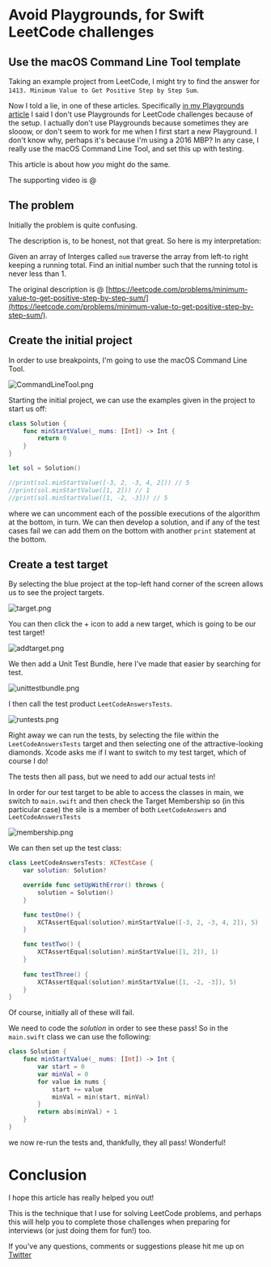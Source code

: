 # Avoid Playgrounds, for Swift LeetCode challenges
## Use the macOS Command Line Tool template

Taking an example project from LeetCode, I might try to find the answer for `1413. Minimum Value to Get Positive Step by Step Sum`.

Now I told a lie, in one of these articles. Specifically [in my Playgrounds article](https://stevenpcurtis.medium.com/swift-playgrounds-are-great-for-leetcode-challenges-763a94ea429e) I said I don't use Playgrounds for LeetCode challenges because of the setup. I actually don't use Playgrounds because sometimes they are slooow, or don't seem to work for me when I first start a new Playground. I don't know why, perhaps it's because I'm using a 2016 MBP? In any case, I really use the macOS Command Line Tool, and set this up with testing.

This article is about how *you* might do the same.

The supporting video is @

## The problem

Initially the problem is quite confusing.

The description is, to be honest, not that great. So here is my interpretation:

Given an array of Interges called `num` traverse the array from left-to right keeping a running total. Find an initial number such that the running totol is never less than 1. 

The original description is @ [https://leetcode.com/problems/minimum-value-to-get-positive-step-by-step-sum/](https://leetcode.com/problems/minimum-value-to-get-positive-step-by-step-sum/).

## Create the initial project
In order to use breakpoints, I'm going to use the macOS Command Line Tool.

![CommandLineTool.png](Images/clt.png)<br/>

Starting the initial project, we can use the examples given in the project to start us off:

```swift
class Solution {
    func minStartValue(_ nums: [Int]) -> Int {
        return 0
    }
}

let sol = Solution()

//print(sol.minStartValue([-3, 2, -3, 4, 2])) // 5
//print(sol.minStartValue([1, 2])) // 1
//print(sol.minStartValue([1, -2, -3])) // 5
```
where we can uncomment each of the possible executions of the algorithm at the bottom, in turn. We can then develop a solution, and if any of the test cases fail we can add them on the bottom with another `print` statement at the bottom.

## Create a test target
By selecting the blue project at the top-left hand corner of the screen allows us to see the project targets. 

![target.png](Images/target.png)<br/>

You can then click the + icon to add a new target, which is going to be our test target!

![addtarget.png](Images/addtarget.png)<br/>

We then add a Unit Test Bundle, here I've made that easier by searching for test. 

![unittestbundle.png](Images/unittestbundle.png)<br/>

I then call the test product `LeetCodeAnswersTests`.

![runtests.png](Images/runtests.png)<br/>

Right away we can run the tests, by selecting the file within the `LeetCodeAnswersTests` target and then selecting one of the attractive-looking diamonds. Xcode asks me if I want to switch to my test target, which of course I do!

The tests then all pass, but we need to add our actual tests in!

In order for our test target to be able to access the classes in main, we switch to `main.swift` and then check the Target Membership so (in this particular case) the sile is a member of both `LeetCodeAnswers` and `LeetCodeAnswersTests`

![membership.png](Images/membership.png)<br/>

We can then set up the test class:

```swift
class LeetCodeAnswersTests: XCTestCase {
    var solution: Solution?

    override func setUpWithError() throws {
        solution = Solution()
    }

    func testOne() {
        XCTAssertEqual(solution?.minStartValue([-3, 2, -3, 4, 2]), 5)
    }

    func testTwo() {
        XCTAssertEqual(solution?.minStartValue([1, 2]), 1)
    }
    
    func testThree() {
        XCTAssertEqual(solution?.minStartValue([1, -2, -3]), 5)
    }
}
```

Of course, initially all of these will fail. 

We need to code the *solution* in order to see these pass! So in the `main.swift` class we can use the following:

```swift
class Solution {
    func minStartValue(_ nums: [Int]) -> Int {
        var start = 0
        var minVal = 0
        for value in nums {
            start += value
            minVal = min(start, minVal)
        }
        return abs(minVal) + 1
    }
}
```
we now re-run the tests and, thankfully, they all pass! Wonderful!

# Conclusion
I hope this article has really helped you out!

This is the technique that I use for solving LeetCode problems, and perhaps this will help you to complete those challenges when preparing for interviews (or just doing them for fun!) too.

If you've any questions, comments or suggestions please hit me up on [Twitter](https://twitter.com/stevenpcurtis)
